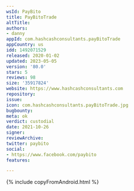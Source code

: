 ```yaml
---
wsId: PayBito
title: PayBitoTrade
altTitle: 
authors:
- danny
appId: com.hashcashconsultants.payBitoTrade
appCountry: us
idd: 1492071529
released: 2020-01-02
updated: 2023-05-05
version: '80.0'
stars: 5
reviews: 98
size: '35917824'
website: https://www.hashcashconsultants.com
repository: 
issue: 
icon: com.hashcashconsultants.payBitoTrade.jpg
bugbounty: 
meta: ok
verdict: custodial
date: 2021-10-26
signer: 
reviewArchive: 
twitter: paybito
social:
- https://www.facebook.com/paybito
features: 

---
```


{% include copyFromAndroid.html %}
